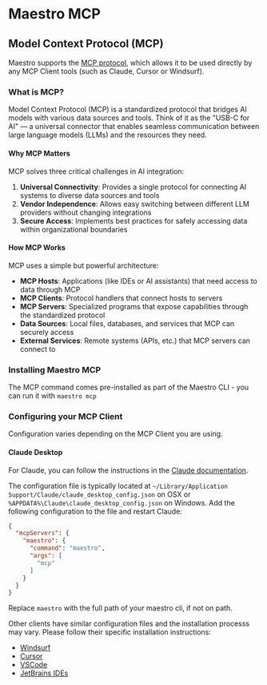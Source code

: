 # Maestro MCP

## Model Context Protocol (MCP)

Maestro supports the [MCP protocol](https://modelcontextprotocol.io/), which allows it to be used directly by any MCP Client tools (such as Claude, Cursor or Windsurf).

### What is MCP?

Model Context Protocol (MCP) is a standardized protocol that bridges AI models with various data sources and tools. Think of it as the "USB-C for AI" — a universal connector that enables seamless communication between large language models (LLMs) and the resources they need.

#### Why MCP Matters

MCP solves three critical challenges in AI integration:

1. **Universal Connectivity**: Provides a single protocol for connecting AI systems to diverse data sources and tools
2. **Vendor Independence**: Allows easy switching between different LLM providers without changing integrations
3. **Secure Access**: Implements best practices for safely accessing data within organizational boundaries

#### How MCP Works

MCP uses a simple but powerful architecture:

* **MCP Hosts**: Applications (like IDEs or AI assistants) that need access to data through MCP
* **MCP Clients**: Protocol handlers that connect hosts to servers
* **MCP Servers**: Specialized programs that expose capabilities through the standardized protocol
* **Data Sources**: Local files, databases, and services that MCP can securely access
* **External Services**: Remote systems (APIs, etc.) that MCP servers can connect to

### Installing Maestro MCP

The MCP command comes pre-installed as part of the Maestro CLI - you can run it with `maestro mcp`

### Configuring your MCP Client

Configuration varies depending on the MCP Client you are using.

#### Claude Desktop

For Claude, you can follow the instructions in the [Claude documentation](https://modelcontextprotocol.io/quickstart/user).

The configuration file is typically located at `~/Library/Application Support/Claude/claude_desktop_config.json` on OSX or `%APPDATA%\Claude\claude_desktop_config.json` on Windows. Add the following configuration to the file and restart Claude:

```json
{
  "mcpServers": {
    "maestro": {
      "command": "maestro",
      "args": [
        "mcp"
      ]
    }
  }
}
```

Replace `maestro` with the full path of your maestro cli, if not on path.

Other clients have similar configuration files and the installation processs may vary. Please follow their specific installation instructions:

* [Windsurf](https://docs.windsurf.com/windsurf/mcp#adding-a-new-server)
* [Cursor](https://docs.cursor.com/context/model-context-protocol#configuring-mcp-servers)
* [VSCode](https://code.visualstudio.com/docs/copilot/chat/mcp-servers#_add-an-mcp-server)
* [JetBrains IDEs](https://www.jetbrains.com/help/ai-assistant/configure-an-mcp-server.html)
